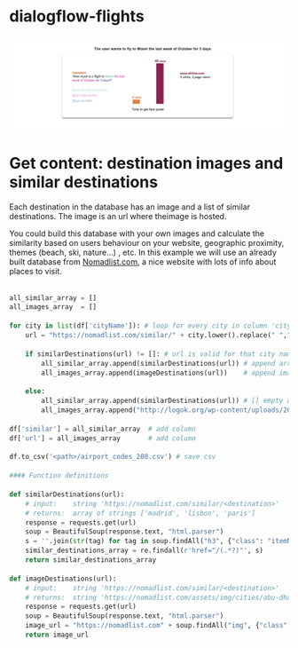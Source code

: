 # dialogflow-flights

![Screenshot](timecomparison.png)

# Get content: destination images and similar destinations

Each destination in the database has an image and a list of similar destinations. The image is an url where theimage is hosted. 

You could build this database with your own images and calculate the similarity based on users behaviour on your website, geographic proximity, themes (beach, ski, nature...) , etc. In this example we will use an already built database from [Nomadlist.com](https://nomadlist.com), a nice website with lots of info about places to visit. 


```python

all_similar_array = []
all_images_array  = []

for city in list(df['cityName']): # loop for every city in column 'cityName'
    url = "https://nomadlist.com/similar/" + city.lower().replace(" ","-") # create url, i.e. 'New York' ->  "https://nomadlist.com/similar/new-york"
    
    if similarDestinations(url) != []: # url is valid for that city name
        all_similar_array.append(similarDestinations(url)) # append array of similar destinations
        all_images_array.append(imageDestinations(url))    # append image url
        
    else:
        all_similar_array.append(similarDestinations(url)) # [] empty array will be appended
        all_images_array.append("http://logok.org/wp-content/uploads/2014/04/British-Airways-logo-ribbon-logo.png")   # default image    
        
df['similar'] = all_similar_array  # add column   
df['url'] = all_images_array       # add column   

df.to_csv('<path>/airport_codes_200.csv') # save csv
    
#### Function definitions

def similarDestinations(url):
    # input:    string 'https://nomadlist.com/similar/<destination>'
    # returns:  array of strings ['madrid', 'lisbon', 'paris']
    response = requests.get(url)
    soup = BeautifulSoup(response.text, "html.parser")
    s = ''.join(str(tag) for tag in soup.findAll("h3", {"class": "itemName"}))
    similar_destinations_array = re.findall(r'href="/(.*?)"', s)
    return similar_destinations_array

def imageDestinations(url):
    # input:    string 'https://nomadlist.com/similar/<destination>'
    # returns:  string 'https://nomadlist.com/assets/img/cities/abu-dhabi-united-arab-emirates-500px.jpg'
    response = requests.get(url)
    soup = BeautifulSoup(response.text, "html.parser")
    image_url = "https://nomadlist.com" + soup.findAll("img", {"class": "bg-modal"})[0]['src']
    return image_url
    
```
